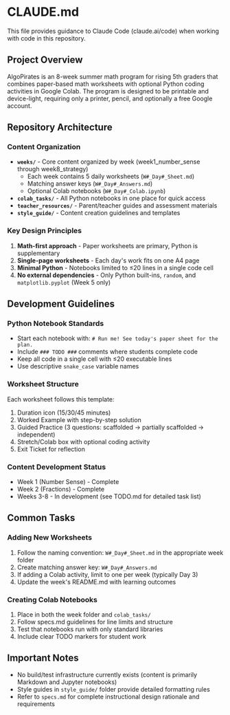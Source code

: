 # CLAUDE.md

This file provides guidance to Claude Code (claude.ai/code) when working with code in this repository.

## Project Overview

AlgoPirates is an 8-week summer math program for rising 5th graders that combines paper-based math worksheets with optional Python coding activities in Google Colab. The program is designed to be printable and device-light, requiring only a printer, pencil, and optionally a free Google account.

## Repository Architecture

### Content Organization
- **`weeks/`** - Core content organized by week (week1_number_sense through week8_strategy)
  - Each week contains 5 daily worksheets (`W#_Day#_Sheet.md`)
  - Matching answer keys (`W#_Day#_Answers.md`)
  - Optional Colab notebooks (`W#_Day#_Colab.ipynb`)
- **`colab_tasks/`** - All Python notebooks in one place for quick access
- **`teacher_resources/`** - Parent/teacher guides and assessment materials
- **`style_guide/`** - Content creation guidelines and templates

### Key Design Principles
1. **Math-first approach** - Paper worksheets are primary, Python is supplementary
2. **Single-page worksheets** - Each day's work fits on one A4 page
3. **Minimal Python** - Notebooks limited to ≤20 lines in a single code cell
4. **No external dependencies** - Only Python built-ins, `random`, and `matplotlib.pyplot` (Week 5 only)

## Development Guidelines

### Python Notebook Standards
- Start each notebook with: `# Run me! See today's paper sheet for the plan.`
- Include `### TODO ###` comments where students complete code
- Keep all code in a single cell with ≤20 executable lines
- Use descriptive `snake_case` variable names

### Worksheet Structure
Each worksheet follows this template:
1. Duration icon (15/30/45 minutes)
2. Worked Example with step-by-step solution
3. Guided Practice (3 questions: scaffolded → partially scaffolded → independent)
4. Stretch/Colab box with optional coding activity
5. Exit Ticket for reflection

### Content Development Status
- Week 1 (Number Sense) - Complete
- Week 2 (Fractions) - Complete
- Weeks 3-8 - In development (see TODO.md for detailed task list)

## Common Tasks

### Adding New Worksheets
1. Follow the naming convention: `W#_Day#_Sheet.md` in the appropriate week folder
2. Create matching answer key: `W#_Day#_Answers.md`
3. If adding a Colab activity, limit to one per week (typically Day 3)
4. Update the week's README.md with learning outcomes

### Creating Colab Notebooks
1. Place in both the week folder and `colab_tasks/`
2. Follow specs.md guidelines for line limits and structure
3. Test that notebooks run with only standard libraries
4. Include clear TODO markers for student work

## Important Notes
- No build/test infrastructure currently exists (content is primarily Markdown and Jupyter notebooks)
- Style guides in `style_guide/` folder provide detailed formatting rules
- Refer to `specs.md` for complete instructional design rationale and requirements